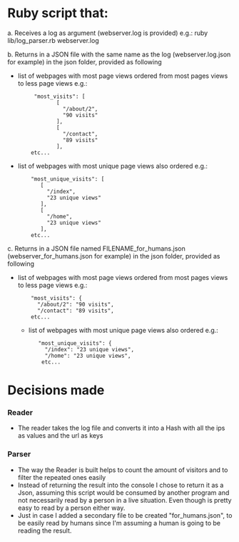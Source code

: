# Ruby script that:

a. Receives a log as argument (webserver.log is provided)
  e.g.: ruby lib/log_parser.rb webserver.log

b. Returns in a JSON file with the same name as the log (webserver.log.json for example) in the json folder, provided as following

  - list of webpages with most page views ordered from most pages views to less page views
     e.g.:
    ```
         "most_visits": [
                [
                  "/about/2",
                  "90 visits"
                ],
                [
                  "/contact",
                  "89 visits"
                ],
        etc...
    ```

  - list of webpages with most unique page views also ordered
     e.g.:
     ```
         "most_unique_visits": [
            [
              "/index",
              "23 unique views"
            ],
            [
              "/home",
              "23 unique views"
            ],
         etc...
     ```

c. Returns in a JSON file named FILENAME_for_humans.json (webserver_for_humans.json for example) in the json folder, provided as following

  - list of webpages with most page views ordered from most pages views to less page views
       e.g.:
      ```
          "most_visits": {
            "/about/2": "90 visits",
            "/contact": "89 visits",
          etc...
      ```

    - list of webpages with most unique page views also ordered
       e.g.:
       ```
          "most_unique_visits": {
            "/index": "23 unique views",
            "/home": "23 unique views",
           etc...
       ```

# Decisions made
### Reader
 - The reader takes the log file and converts it into a Hash with all the ips as values and the url as keys

### Parser
- The way the Reader is built helps to count the amount of visitors and to filter the repeated ones easily
- Instead of returning the result into the console I chose to return it as a Json, assuming this script would be consumed by another program and not necessarily read by a person in a live situation. Even though is pretty easy to read by a person either way.
- Just in case I added a secondary file to be created "for_humans.json", to be easily read by humans since I'm assuming a human is going to be reading the result.
